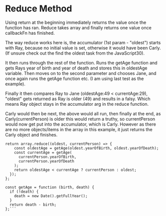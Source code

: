 # Reduce Method

Using return at the beginning immediately returns the value once the function has ran. Reduce takes array and finally returns one value once callbackFn has finished.

The way reduce works here is, the accumulator (1st param - "oldest") starts with Ray, because no initial value is set, otherwise it would have been Carly. (If unsure check out the find the oldest task from the JavaScript30).

It then runs through the rest of the function. Runs the getAge function and gets Rays year of birth and year of death and stores this in oldestAge variable.
Then moves on to the second parameter and chooses Jane, and once again runs the getAge function etc. (I am using last test as the example).

Finally it then compares Ray to Jane (oldestAge:49 < currentAge:29), "oldest" gets returned as Ray is older (49) and results in a falsy. Which means Ray object stays in the accumulator arg in the reduce function.

Carly would then be next, the above would all run, then finally at the end, as Carly(currentPerson) is older this would return a truthy, so currentPerson would now get put into the accumulator, which is Carly. However as there are no more objects/items in the array in this example, it just returns the Carly object and finishes. 

```
return array.reduce((oldest, currentPerson) => {
    const oldestAge = getAge(oldest.yearOfBirth, oldest.yearOfDeath);
    const currentAge = getAge(
      currentPerson.yearOfBirth,
      currentPerson.yearOfDeath
    );
    return oldestAge < currentAge ? currentPerson : oldest;
  });
};

const getAge = function (birth, death) {
  if (!death) {
    death = new Date().getFullYear();
  }
  return death - birth;
};```

